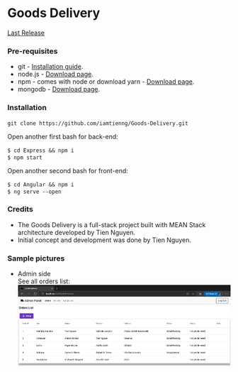 # Goods Delivery
[Last Release](https://github.com/iamtienng/Goods-Delivery/releases)

### Pre-requisites
* git - [Installation guide](https://git-scm.com/book/en/v2/Getting-Started-Installing-Git).
* node.js - [Download page](https://nodejs.org/en/download/).
* npm - comes with node or download yarn - [Download page](https://yarnpkg.com/lang/en/docs/install).
* mongodb - [Download page](https://www.mongodb.com/download-center/community).

### Installation 
``` 
git clone https://github.com/iamtienng/Goods-Delivery.git
``` 
Open another first bash for back-end:
``` 
$ cd Express && npm i
$ npm start
``` 
Open another second bash for front-end:
``` 
$ cd Angular && npm i
$ ng serve --open
``` 

### Credits 
- The Goods Delivery is a full-stack project built with MEAN Stack architecture developed by Tien Nguyen.
- Initial concept and development was done by Tien Nguyen.

### Sample pictures
* Admin side<BR>
See all orders list:
![alt text](https://raw.githubusercontent.com/iamtienng/Goods-Delivery/master/Samples/Picture1.png?token=AIN2U5VRH7OTOD2IGD6Y74C7B3JJU)
